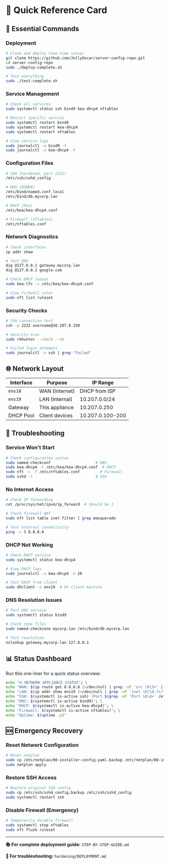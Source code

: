 # 🚀 **Quick Reference Card**

## 🎯 **Essential Commands**

### **Deployment**
```bash
# Clone and deploy (one-time setup)
git clone https://github.com/JollyOscar/server-config-repo.git
cd server-config-repo
sudo ./deploy-complete.sh

# Test everything
sudo ./test-complete.sh
```

### **Service Management**
```bash
# Check all services
sudo systemctl status ssh bind9 kea-dhcp4 nftables

# Restart specific service
sudo systemctl restart bind9
sudo systemctl restart kea-dhcp4
sudo systemctl restart nftables

# View service logs
sudo journalctl -u bind9 -f
sudo journalctl -u kea-dhcp4 -f
```

### **Configuration Files**
```bash
# SSH (hardened, port 2222)
/etc/ssh/sshd_config

# DNS (BIND9)
/etc/bind/named.conf.local
/etc/bind/db.mycorp.lan

# DHCP (Kea)
/etc/kea/kea-dhcp4.conf

# Firewall (nftables)
/etc/nftables.conf
```

### **Network Diagnostics**
```bash
# Check interfaces
ip addr show

# Test DNS
dig @127.0.0.1 gateway.mycorp.lan
dig @127.0.0.1 google.com

# Check DHCP leases
sudo kea-lfc -c /etc/kea/kea-dhcp4.conf

# View firewall rules
sudo nft list ruleset
```

### **Security Checks**
```bash
# SSH connection test
ssh -p 2222 username@10.207.0.250

# Security scan
sudo rkhunter --check --sk

# Failed login attempts
sudo journalctl -u ssh | grep "Failed"
```

## 🌐 **Network Layout**

| Interface | Purpose | IP Range |
|-----------|---------|----------|
| `ens18` | WAN (Internet) | DHCP from ISP |
| `ens19` | LAN (Internal) | 10.207.0.0/24 |
| Gateway | This appliance | 10.207.0.250 |
| DHCP Pool | Client devices | 10.207.0.100-200 |

## 🔧 **Troubleshooting**

### **Service Won't Start**
```bash
# Check configuration syntax
sudo named-checkconf                    # DNS
sudo kea-dhcp4 -t /etc/kea/kea-dhcp4.conf  # DHCP
sudo nft -c -f /etc/nftables.conf         # Firewall
sudo sshd -t                            # SSH
```

### **No Internet Access**
```bash
# Check IP forwarding
cat /proc/sys/net/ipv4/ip_forward  # Should be 1

# Check firewall NAT
sudo nft list table inet filter | grep masquerade

# Test external connectivity
ping -c 3 8.8.8.8
```

### **DHCP Not Working**
```bash
# Check DHCP service
sudo systemctl status kea-dhcp4

# View DHCP logs
sudo journalctl -u kea-dhcp4 -n 20

# Test DHCP from client
sudo dhclient -v ens19  # On client machine
```

### **DNS Resolution Issues**
```bash
# Test DNS service
sudo systemctl status bind9

# Check zone files
sudo named-checkzone mycorp.lan /etc/bind/db.mycorp.lan

# Test resolution
nslookup gateway.mycorp.lan 127.0.0.1
```

## 📊 **Status Dashboard**

Run this one-liner for a quick status overview:

```bash
echo "🌐 NETWORK APPLIANCE STATUS"; \
echo "WAN: $(ip route get 8.8.8.8 2>/dev/null | grep -oP 'src \K\S+' || echo 'Not connected')"; \
echo "LAN: $(ip addr show ens19 2>/dev/null | grep -oP 'inet \K[\d.]+/\d+' || echo 'Not configured')"; \
echo "SSH: $(systemctl is-active ssh) (Port $(grep -oP 'Port \K\d+' /etc/ssh/sshd_config 2>/dev/null || echo '22'))"; \
echo "DNS: $(systemctl is-active bind9)"; \
echo "DHCP: $(systemctl is-active kea-dhcp4)"; \
echo "Firewall: $(systemctl is-active nftables)"; \
echo "Uptime: $(uptime -p)"
```

## 🆘 **Emergency Recovery**

### **Reset Network Configuration**
```bash
# Reset netplan
sudo cp /etc/netplan/00-installer-config.yaml.backup /etc/netplan/00-installer-config.yaml
sudo netplan apply
```

### **Restore SSH Access**
```bash
# Restore original SSH config
sudo cp /etc/ssh/sshd_config.backup /etc/ssh/sshd_config
sudo systemctl restart ssh
```

### **Disable Firewall (Emergency)**
```bash
# Temporarily disable firewall
sudo systemctl stop nftables
sudo nft flush ruleset
```

---

**📚 For complete deployment guide:** `STEP-BY-STEP-GUIDE.md`

**🔧 For troubleshooting:** `hardening/DEPLOYMENT.md`